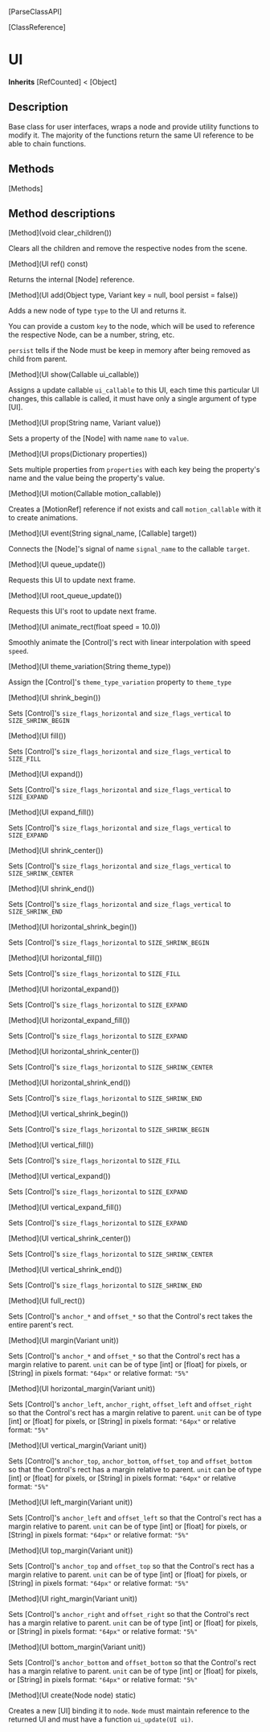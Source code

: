 [ParseClassAPI]

[ClassReference]

# UI

**Inherits** [RefCounted] < [Object]

## Description

Base class for user interfaces, wraps a node and provide utility functions to modify it. The majority of the functions return the same UI reference to be able to chain functions.

## Methods

[Methods]

## Method descriptions

[Method](void clear_children())

Clears all the children and remove the respective nodes from the scene.

[Method](UI ref() const)

Returns the internal [Node] reference.

[Method](UI add(Object type, Variant key = null, bool persist = false))

Adds a new node of type `type` to the UI and returns it.

You can provide a custom `key` to the node, which will be used to reference the respective Node, can be a number, string, etc.

`persist` tells if the Node must be keep in memory after being removed as child from parent.

[Method](UI show(Callable ui_callable))

Assigns a update callable `ui_callable` to this UI, each time this particular UI changes, this callable is called, it must have only a single argument of type [UI].

[Method](UI prop(String name, Variant value))

Sets a property of the [Node] with name `name` to `value`.

[Method](UI props(Dictionary properties))

Sets multiple properties from `properties` with each key being the property's name and the value being the property's value.

[Method](UI motion(Callable motion_callable))

Creates a [MotionRef] reference if not exists and call `motion_callable` with it to create animations.

[Method](UI event(String signal_name, [Callable] target))

Connects the [Node]'s signal of name `signal_name` to the callable `target`.

[Method](UI queue_update())

Requests this UI to update next frame.

[Method](UI root_queue_update())

Requests this UI's root to update next frame.

[Method](UI animate_rect(float speed = 10.0))

Smoothly animate the [Control]'s rect with linear interpolation with speed `speed`.

[Method](UI theme_variation(String theme_type))

Assign the [Control]'s `theme_type_variation` property to `theme_type`

[Method](UI shrink_begin())

Sets [Control]'s `size_flags_horizontal` and `size_flags_vertical` to `SIZE_SHRINK_BEGIN`

[Method](UI fill())

Sets [Control]'s `size_flags_horizontal` and `size_flags_vertical` to `SIZE_FILL`

[Method](UI expand())

Sets [Control]'s `size_flags_horizontal` and `size_flags_vertical` to `SIZE_EXPAND`

[Method](UI expand_fill())

Sets [Control]'s `size_flags_horizontal` and `size_flags_vertical` to `SIZE_EXPAND`

[Method](UI shrink_center())

Sets [Control]'s `size_flags_horizontal` and `size_flags_vertical` to `SIZE_SHRINK_CENTER`

[Method](UI shrink_end())

Sets [Control]'s `size_flags_horizontal` and `size_flags_vertical` to `SIZE_SHRINK_END`

[Method](UI horizontal_shrink_begin())

Sets [Control]'s `size_flags_horizontal` to `SIZE_SHRINK_BEGIN`

[Method](UI horizontal_fill())

Sets [Control]'s `size_flags_horizontal` to `SIZE_FILL`

[Method](UI horizontal_expand())

Sets [Control]'s `size_flags_horizontal` to `SIZE_EXPAND`

[Method](UI horizontal_expand_fill())

Sets [Control]'s `size_flags_horizontal` to `SIZE_EXPAND`

[Method](UI horizontal_shrink_center())

Sets [Control]'s `size_flags_horizontal` to `SIZE_SHRINK_CENTER`

[Method](UI horizontal_shrink_end())

Sets [Control]'s `size_flags_horizontal` to `SIZE_SHRINK_END`

[Method](UI vertical_shrink_begin())

Sets [Control]'s `size_flags_horizontal` to `SIZE_SHRINK_BEGIN`

[Method](UI vertical_fill())

Sets [Control]'s `size_flags_horizontal` to `SIZE_FILL`

[Method](UI vertical_expand())

Sets [Control]'s `size_flags_horizontal` to `SIZE_EXPAND`

[Method](UI vertical_expand_fill())

Sets [Control]'s `size_flags_horizontal` to `SIZE_EXPAND`

[Method](UI vertical_shrink_center())

Sets [Control]'s `size_flags_horizontal` to `SIZE_SHRINK_CENTER`

[Method](UI vertical_shrink_end())

Sets [Control]'s `size_flags_horizontal` to `SIZE_SHRINK_END`

[Method](UI full_rect())

Sets [Control]'s `anchor_*` and `offset_*` so that the Control's rect takes the entire parent's rect.

[Method](UI margin(Variant unit))

Sets [Control]'s `anchor_*` and `offset_*` so that the Control's rect has a margin relative to parent.
`unit` can be of type [int] or [float] for pixels, or [String] in pixels format: `"64px"` or relative format: `"5%"`

[Method](UI horizontal_margin(Variant unit))

Sets [Control]'s `anchor_left`, `anchor_right`, `offset_left` and `offset_right` so that the Control's rect has a margin relative to parent.
`unit` can be of type [int] or [float] for pixels, or [String] in pixels format: `"64px"` or relative format: `"5%"`

[Method](UI vertical_margin(Variant unit))

Sets [Control]'s `anchor_top`, `anchor_bottom`, `offset_top` and `offset_bottom` so that the Control's rect has a margin relative to parent.
`unit` can be of type [int] or [float] for pixels, or [String] in pixels format: `"64px"` or relative format: `"5%"`

[Method](UI left_margin(Variant unit))

Sets [Control]'s `anchor_left` and `offset_left` so that the Control's rect has a margin relative to parent.
`unit` can be of type [int] or [float] for pixels, or [String] in pixels format: `"64px"` or relative format: `"5%"`

[Method](UI top_margin(Variant unit))

Sets [Control]'s `anchor_top` and `offset_top` so that the Control's rect has a margin relative to parent.
`unit` can be of type [int] or [float] for pixels, or [String] in pixels format: `"64px"` or relative format: `"5%"`

[Method](UI right_margin(Variant unit))

Sets [Control]'s `anchor_right` and `offset_right` so that the Control's rect has a margin relative to parent.
`unit` can be of type [int] or [float] for pixels, or [String] in pixels format: `"64px"` or relative format: `"5%"`

[Method](UI bottom_margin(Variant unit))

Sets [Control]'s `anchor_bottom` and `offset_bottom` so that the Control's rect has a margin relative to parent.
`unit` can be of type [int] or [float] for pixels, or [String] in pixels format: `"64px"` or relative format: `"5%"`

[Method](UI create(Node node) static)

Creates a new [UI] binding it to `node`. `Node` must maintain reference to the returned UI and must have a function `ui_update(UI ui)`.

